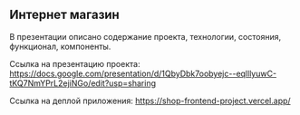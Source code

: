 ## Интернет магазин

В презентации описано содержание проекта, технологии, состояния, функционал, компоненты.

Ссылка на презентацию проекта:
https://docs.google.com/presentation/d/1QbyDbk7oobyejc--eqlllyuwC-tKQ7NmYPrL2ejiNGo/edit?usp=sharing

Ссылка на деплой приложения:
https://shop-frontend-project.vercel.app/
